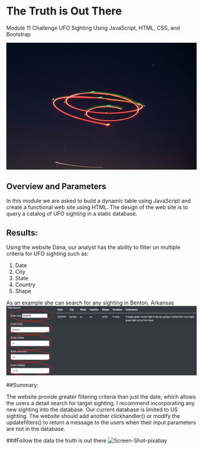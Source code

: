# The Truth is Out There 

Module 11 Challenge UFO Sighting
Using JavaScript, HTML, CSS, and Bootstrap

![ben-collins-ir](https://github.com/JimmyJ-D/Module-11-UFO/blob/main/static/images/ben-collins-lRJkCb5PeQA-unsplash.png)

## Overview and Parameters

In this module we are asked to build a dynamic table using JavaScript and create a functional web site using HTML.  The design of the web site is to query a catalog of UFO sighting in a static database.

## Results:

Using the website Dana, our analyst has the ability to filter on multiple criteria for UFO sighting such as:
1. Date
2. City
3. State
4. Country
5. Shape

As an example she can search for any sighting in Benton, Arkansas  
![Screen Shot 2021-02-26](https://github.com/JimmyJ-D/Module-11-UFO/blob/main/static/images/Screen%20Shot%202021-02-26.png)

##Summary:

The website provide greater filtering criteria than just the date, which allows the users a detail search for target sighting. I recommend incorporating any new sighting into the database. Our current database is limited to US sighting. The website should add another clickhandler() or modify the updatefilters() to return a message to the users when their input parameters are not in the database.

###Follow the data the truth is out there
![Screen-Shot-pixabay](https://github.com/JimmyJ-D/Module-11-UFO/blob/main/static/images/Screen-Shot-pixabay.png)
